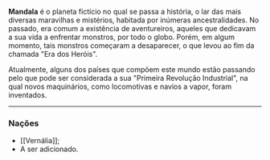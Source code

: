 **Mandala** é o planeta fictício no qual se passa a história, o lar das mais diversas maravilhas e mistérios, habitada por inúmeras ancestralidades. No passado, era comum a existência de aventureiros, aqueles que dedicavam a sua vida a enfrentar monstros, por todo o globo. Porém, em algum momento, tais monstros começaram a desaparecer, o que levou ao fim da chamada "Era dos Heróis".

Atualmente, alguns dos países que compõem este mundo estão passando pelo que pode ser considerada a sua "Primeira Revolução Industrial", na qual novos maquinários, como locomotivas e navios a vapor, foram inventados.

---

### Nações

- [[Vernália]];
- A ser adicionado.